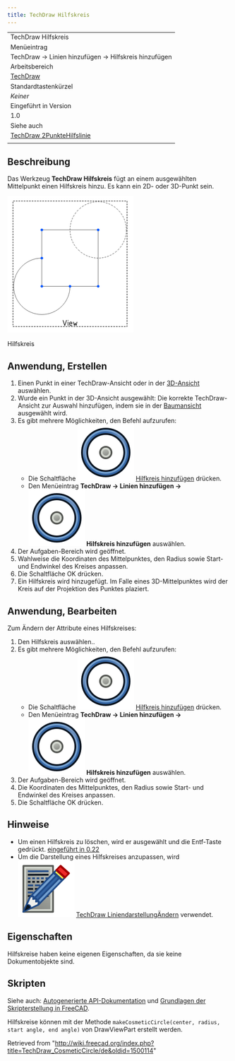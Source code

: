 ```yaml
---
title: TechDraw Hilfskreis
---
```


|                                                                                                |
| ---------------------------------------------------------------------------------------------- |
| TechDraw Hilfskreis                                                                            |
| Menüeintrag                                                                                    |
| TechDraw → Linien hinzufügen → Hilfskreis hinzufügen                                           |
| Arbeitsbereich                                                                                 |
| [TechDraw](/TechDraw_Workbench/de "TechDraw Workbench/de")                                     |
| Standardtastenkürzel                                                                           |
| _Keiner_                                                                                       |
| Eingeführt in Version                                                                          |
| 1.0                                                                                            |
| Siehe auch                                                                                     |
| [TechDraw 2PunkteHilfslinie](/TechDraw_2PointCosmeticLine/de "TechDraw 2PointCosmeticLine/de") |
|                                                                                                |

## Beschreibung

Das Werkzeug **TechDraw Hilfskreis** fügt an einem ausgewählten Mittelpunkt einen Hilfskreis hinzu. Es kann ein 2D- oder 3D-Punkt sein.

![](/src/assets/images/CosmeticCircleSample.png)

Hilfskreis

## Anwendung, Erstellen

1. Einen Punkt in einer TechDraw-Ansicht oder in der [3D-Ansicht](/3D_view/de "3D view/de") auswählen.
2. Wurde ein Punkt in der 3D-Ansicht ausgewählt: Die korrekte TechDraw-Ansicht zur Auswahl hinzufügen, indem sie in der [Baumansicht](/Tree_view/de "Tree view/de") ausgewählt wird.
3. Es gibt mehrere Möglichkeiten, den Befehl aufzurufen:
   - Die Schaltfläche ![](/src/assets/images/TechDraw_CosmeticCircle.svg) [Hilfkreis hinzufügen](/TechDraw_CosmeticCircle "TechDraw CosmeticCircle") drücken.
   - Den Menüeintrag **TechDraw → Linien hinzufügen → ![](/src/assets/images/TechDraw_CosmeticCircle.svg) Hilfskreis hinzufügen** auswählen.
4. Der Aufgaben-Bereich wird geöffnet.
5. Wahlweise die Koordinaten des Mittelpunktes, den Radius sowie Start- und Endwinkel des Kreises anpassen.
6. Die Schaltfläche OK drücken.
7. Ein Hilfskreis wird hinzugefügt. Im Falle eines 3D-Mittelpunktes wird der Kreis auf der Projektion des Punktes plaziert.

## Anwendung, Bearbeiten

Zum Ändern der Attribute eines Hilfskreises:

1. Den Hilfskreis auswählen..
2. Es gibt mehrere Möglichkeiten, den Befehl aufzurufen:
   - Die Schaltfläche ![](/src/assets/images/TechDraw_CosmeticCircle.svg) [Hilfkreis hinzufügen](/TechDraw_CosmeticCircle "TechDraw CosmeticCircle") drücken.
   - Den Menüeintrag **TechDraw → Linien hinzufügen → ![](/src/assets/images/TechDraw_CosmeticCircle.svg) Hilfskreis hinzufügen** auswählen.
3. Der Aufgaben-Bereich wird geöffnet.
4. Die Koordinaten des Mittelpunktes, den Radius sowie Start- und Endwinkel des Kreises anpassen.
5. Die Schaltfläche OK drücken.

## Hinweise

- Um einen Hilfskreis zu löschen, wird er ausgewählt und die Entf-Taste gedrückt. [eingeführt in 0.22](/Release_notes_0.22/de "Release notes 0.22/de")
- Um die Darstellung eines Hilfskreises anzupassen, wird ![](/src/assets/images/TechDraw_DecorateLine.svg) [TechDraw LiniendarstellungÄndern](/TechDraw_DecorateLine/de "TechDraw DecorateLine/de") verwendet.

## Eigenschaften

Hilfskreise haben keine eigenen Eigenschaften, da sie keine Dokumentobjekte sind.

## Skripten

Siehe auch: [Autogenerierte API-Dokumentation](https://freecad.github.io/SourceDoc/) und [Grundlagen der Skripterstellung in FreeCAD](/FreeCAD_Scripting_Basics/de "FreeCAD Scripting Basics/de").

Hilfskreise können mit der Methode `makeCosmeticCircle(center, radius, start angle, end angle)` von DrawViewPart erstellt werden.

Retrieved from "<http://wiki.freecad.org/index.php?title=TechDraw_CosmeticCircle/de&oldid=1500114>"
